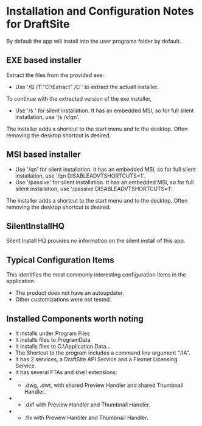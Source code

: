 # Installation and Configuration Notes for DraftSite

By default the app will install into the user programs folder by default.


## EXE based installer

Extract the files from the provided exe:
* Use '/Q /T:"C:\Extract" /C ' to extract the actuall installer.

To continue with the extracted version of the exe installer,
* Use '/s ' for silent installation.  It has an embedded MSI, so for full silent installation, use '/s /v/qn'.

The installer adds a shortcut to the start menu and to the desktop.  Often removing the desktop shortcut is desired.

## MSI based installer
* Use '/qn' for silent installation.  It has an embedded MSI, so for full silent installation, use '/qn DISABLEADVTSHORTCUTS=1'.
* Use '/passive' for silent installation.  It has an embedded MSI, so for full silent installation, use '/passive DISABLEADVTSHORTCUTS=1'.

The installer adds a shortcut to the start menu and to the desktop.  Often removing the desktop shortcut is desired.

## SilentInstallHQ
Silent Install HQ provides no information on the silent install of this app.  

## Typical Configuration Items 

This identifies the most commonly interesting configuration items in the application.

* The product does not have an autoupdater.
* Other customizations were not tested.

## Installed Components worth noting


* It installs under Program Files
* It installs files to ProgramData
* It installs files to C:\Application Data\...
* The Shortcut to the program includes a command line argument "/IA".
* It has 2 services, a DraftSite API Service and a Flexnet Licensing Service.
* It has several FTAs and shell extensions:
* * .dwg, .dwt, with shared Preview Handler and shared Thumbnail Handler.
* * .dxf with Preview Handler and Thumbnail Handler.
* * .flx with Preview Handler and Thumbnail Handler.